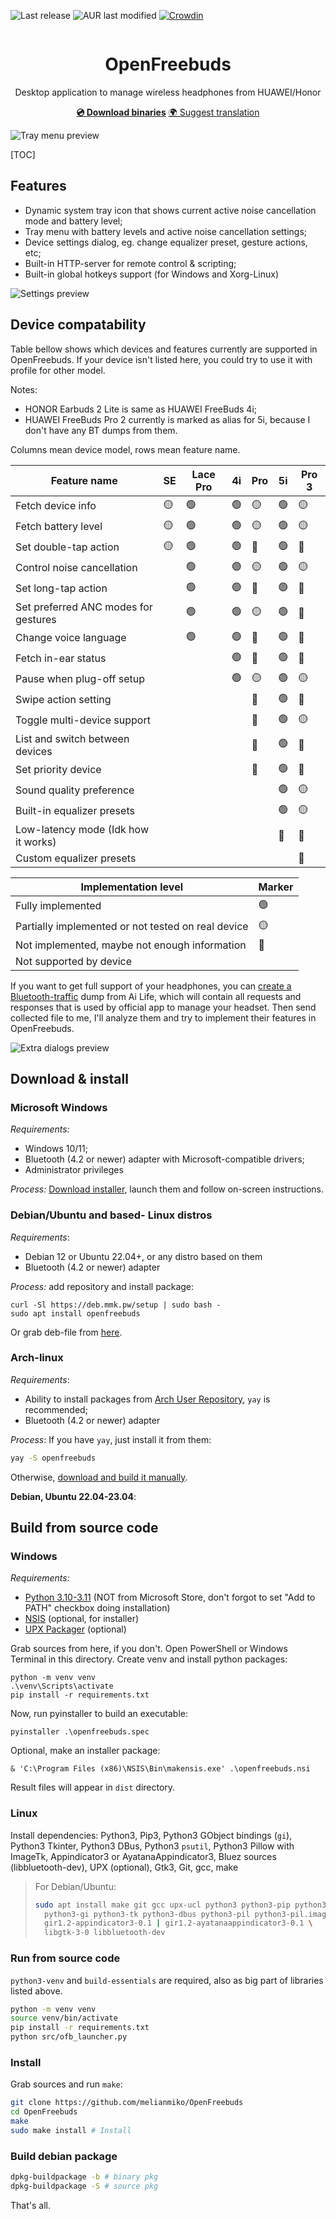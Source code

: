 ![Last release](https://img.shields.io/github/v/release/melianmiko/openfreebuds)
![AUR last modified](https://img.shields.io/aur/last-modified/openfreebuds)
[![Crowdin](https://badges.crowdin.net/openfreebuds/localized.svg)](https://crowdin.com/project/openfreebuds)

<div align="center">
<img src="docs/logo.png" alt="" />
<h1>OpenFreebuds</h1>
<p>Desktop application to manage wireless headphones from HUAWEI/Honor</p>
<a href="https://mmk.pw/en/openfreebuds"><b>💿 Download binaries</b></a>
<a href="ttps://crowdin.com/project/openfreebuds">🌍 Suggest translation</a>
</div>

![Tray menu preview](docs/preview_0.png)

[TOC]

Features
---------

- Dynamic system tray icon that shows current active noise cancellation mode and battery level;
- Tray menu with battery levels and active noise cancellation settings;
- Device settings dialog, eg. change equalizer preset, gesture actions, etc;
- Built-in HTTP-server for remote control & scripting;
- Built-in global hotkeys support (for Windows and Xorg-Linux)

![Settings preview](docs/preview_1.png)

Device compatability
------------------------

Table bellow shows which devices and features currently are supported in OpenFreebuds.
If your device isn't listed here, you could try to use it with profile for other model.

Notes:
- HONOR Earbuds 2 Lite is same as HUAWEI FreeBuds 4i;
- HUAWEI FreeBuds Pro 2 currently is marked as alias for 5i, because I don't have any BT dumps from them.

Columns mean device model, rows mean feature name.

| **Feature name**                     | **SE** | **Lace Pro** | **4i** | **Pro** | **5i** | **Pro 3** |
|--------------------------------------|--------|--------------|--------|---------|--------|-----------|
| Fetch device info                    | 🟡     | 🟢           | 🟢     | 🟡      | 🟢     | 🟡        |
| Fetch battery level                  | 🟡     | 🟢           | 🟢     | 🟡      | 🟢     | 🟡        |
| Set double-tap action                | 🟡     | 🟢           | 🟢     | 🔴      | 🟢     | 🔴        |
| Control noise cancellation           |        | 🟢           | 🟢     | 🟡      | 🟢     | 🟡        |
| Set long-tap action                  |        | 🟢           | 🟢     | 🔴      | 🟢     | 🔴        |
| Set preferred ANC modes for gestures |        | 🟢           | 🟢     | 🟡      | 🟢     | 🔴        |
| Change voice language                |        | 🟢           | 🟢     | 🔴      | 🟢     | 🔴        |
| Fetch in-ear status                  |        |              | 🟢     | 🔴      | 🟢     | 🔴        |
| Pause when plug-off setup            |        |              | 🟢     | 🟡      | 🟢     | 🟡        |
| Swipe action setting                 |        |              |        | 🔴      | 🟢     | 🔴        |
| Toggle multi-device support          |        |              |        | 🔴      | 🟢     | 🟡        |
| List and switch between devices      |        |              |        | 🔴      | 🟢     | 🔴        |
| Set priority device                  |        |              |        | 🔴      | 🟢     | 🔴        |
| Sound quality preference             |        |              |        |         | 🟢     | 🟡        |
| Built-in equalizer presets           |        |              |        |         | 🟢     | 🟡        |
| Low-latency mode (Idk how it works)  |        |              |        |         | 🔴     | 🔴        |
| Custom equalizer presets             |        |              |        |         |        | 🔴        |

| Implementation level                               | Marker |
|----------------------------------------------------|--------|
| Fully implemented                                  | 🟢     |
| Partially implemented or not tested on real device | 🟡     |
| Not implemented, maybe not enough information      | 🔴     |
| Not supported by device                            |        |

If you want to get full support of your headphones, you can [create a Bluetooth-traffic](https://mmk.pw/en/posts/ofb-contribution/)
dump from Ai Life, which will contain all requests and responses that is used by official
app to manage your headset. Then send collected file to me, I'll analyze them and try to
implement their features in OpenFreebuds.

![Extra dialogs preview](docs/preview_2.png)

Download & install
-------------

### Microsoft Windows
_Requirements:_
- Windows 10/11;
- Bluetooth (4.2 or newer) adapter with Microsoft-compatible drivers;
- Administrator privileges

_Process:_ [Download installer](https://mmk.pw/en/openfreebuds), launch them and follow
on-screen instructions.

### Debian/Ubuntu and based- Linux distros
_Requirements_:
- Debian 12 or Ubuntu 22.04+, or any distro based on them
- Bluetooth (4.2 or newer) adapter

_Process:_ add repository and install package:

```shell
curl -Sl https://deb.mmk.pw/setup | sudo bash -
sudo apt install openfreebuds
```

Or grab deb-file from [here](https://deb.mmk.pw/pool/main/o/openfreebuds/).

### Arch-linux
_Requirements_:
- Ability to install packages from [Arch User Repository](https://aur.archlinux.org/), `yay` is recommended;
- Bluetooth (4.2 or newer) adapter

_Process_: If you have `yay`, just install it from them:
```bash
yay -S openfreebuds
```

Otherwise, [download and build it manually](https://aur.archlinux.org/packages/openfreebuds).

**Debian, Ubuntu 22.04-23.04**:

Build from source code
---------

### Windows

_Requirements:_
- [Python 3.10-3.11](https://www.python.org/downloads/) (NOT from Microsoft Store, don't forgot to set 
  "Add to PATH" checkbox doing installation)
- [NSIS](https://nsis.sourceforge.io/Download) (optional, for installer)
- [UPX Packager](https://upx.github.io/) (optional)

Grab sources from here, if you don't. Open PowerShell or Windows 
Terminal in this directory. Create venv and install python packages:

```shell
python -m venv venv
.\venv\Scripts\activate
pip install -r requirements.txt
```

Now, run pyinstaller to build an executable:
```shell
pyinstaller .\openfreebuds.spec
```

Optional, make an installer package:
```shell
& 'C:\Program Files (x86)\NSIS\Bin\makensis.exe' .\openfreebuds.nsi
```

Result files will appear in `dist` directory.

### Linux

Install dependencies:
Python3, Pip3, Python3 GObject bindings (`gi`), Python3 Tkinter, Python3 DBus,
Python3 `psutil`, Python3 Pillow with ImageTk, Appindicator3 or AyatanaAppindicator3, 
Bluez sources (libbluetooth-dev), UPX (optional), Gtk3, Git, gcc, make

> For Debian/Ubuntu:
> ```bash
> sudo apt install make git gcc upx-ucl python3 python3-pip python3-wheel \
>   python3-gi python3-tk python3-dbus python3-pil python3-pil.imagetk \
>   gir1.2-appindicator3-0.1 | gir1.2-ayatanaappindicator3-0.1 \
>   libgtk-3-0 libbluetooth-dev
> ```

### Run from source code
`python3-venv` and `build-essentials` are required, also as big part of libraries listed above.
```bash
python -m venv venv
source venv/bin/activate
pip install -r requirements.txt
python src/ofb_launcher.py
```

### Install
Grab sources and run `make`:
```bash
git clone https://github.com/melianmiko/OpenFreebuds
cd OpenFreebuds
make
sudo make install # Install
```

### Build debian package
```bash
dpkg-buildpackage -b # binary pkg
dpkg-buildpackage -S # source pkg
```

That's all.
